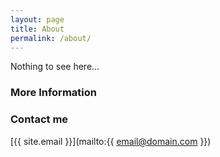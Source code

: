 ```yaml
---
layout: page
title: About
permalink: /about/
---
```


Nothing to see here...

### More Information

### Contact me

[{{ site.email }}](mailto:{{ email@domain.com }})
